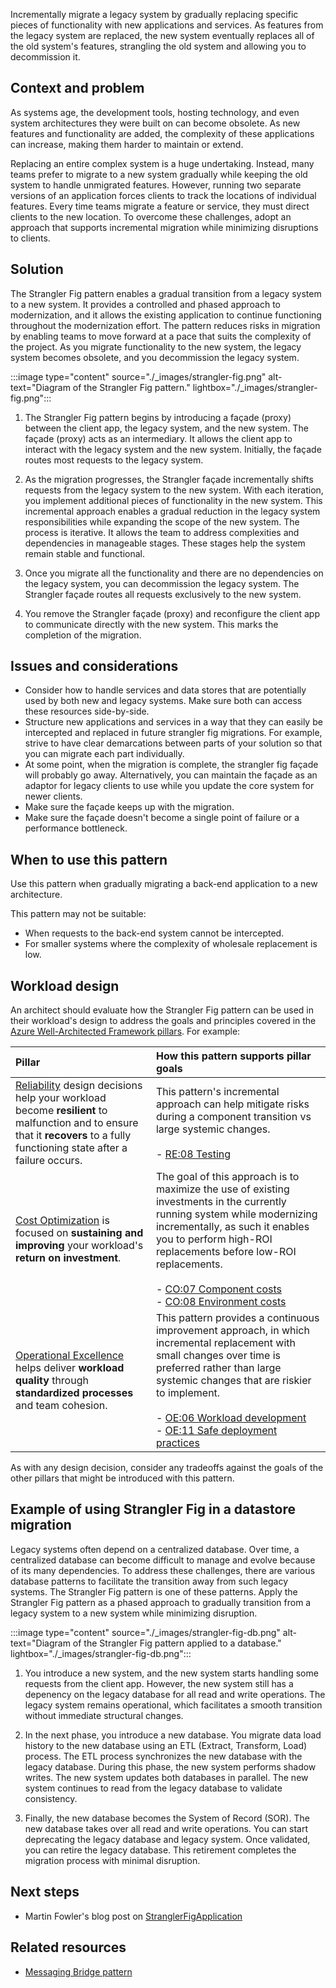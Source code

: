 Incrementally migrate a legacy system by gradually replacing specific pieces of functionality with new applications and services. As features from the legacy system are replaced, the new system eventually replaces all of the old system's features, strangling the old system and allowing you to decommission it.

## Context and problem

As systems age, the development tools, hosting technology, and even system architectures they were built on can become obsolete. As new features and functionality are added, the complexity of these applications can increase, making them harder to maintain or extend.

Replacing an entire complex system is a huge undertaking. Instead, many teams prefer to migrate to a new system gradually while keeping the old system to handle unmigrated features. However, running two separate versions of an application forces clients to track the locations of individual features. Every time teams migrate a feature or service, they must direct clients to the new location. To overcome these challenges, adopt an approach that supports incremental migration while minimizing disruptions to clients.

## Solution

The Strangler Fig pattern enables a gradual transition from a legacy system to a new system. It provides a controlled and phased approach to modernization, and it allows the existing application to continue functioning throughout the modernization effort. The pattern reduces risks in migration by enabling teams to move forward at a pace that suits the complexity of the project. As you migrate functionality to the new system, the legacy system becomes obsolete, and you decommission the legacy system.

:::image type="content" source="./_images/strangler-fig.png" alt-text="Diagram of the Strangler Fig pattern." lightbox="./_images/strangler-fig.png":::

1. The Strangler Fig pattern begins by introducing a façade (proxy) between the client app, the legacy system, and the new system. The façade (proxy) acts as an intermediary. It allows the client app to interact with the legacy system and the new system. Initially, the façade routes most requests to the legacy system.

2. As the migration progresses, the Strangler façade incrementally shifts requests from the legacy system to the new system. With each iteration, you implement additional pieces of functionality in the new system. This incremental approach enables a gradual reduction in the legacy system responsibilities while expanding the scope of the new system. The process is iterative. It allows the team to address complexities and dependencies in manageable stages. These stages help the system remain stable and functional.

3. Once you migrate all the functionality and there are no dependencies on the legacy system, you can decommission the legacy system. The Strangler façade routes all requests exclusively to the new system.

4. You remove the Strangler façade (proxy) and reconfigure the client app to communicate directly with the new system. This marks the completion of the migration.

## Issues and considerations

* Consider how to handle services and data stores that are potentially used by both new and legacy systems. Make sure both can access these resources side-by-side.
* Structure new applications and services in a way that they can easily be intercepted and replaced in future strangler fig migrations. For example, strive to have clear demarcations between parts of your solution so that you can migrate each part individually.
* At some point, when the migration is complete, the strangler fig façade will probably go away. Alternatively, you can maintain the façade as an adaptor for legacy clients to use while you update the core system for newer clients.
* Make sure the façade keeps up with the migration.
* Make sure the façade doesn't become a single point of failure or a performance bottleneck.

## When to use this pattern

Use this pattern when gradually migrating a back-end application to a new architecture.

This pattern may not be suitable:

* When requests to the back-end system cannot be intercepted.
* For smaller systems where the complexity of wholesale replacement is low.

## Workload design

An architect should evaluate how the Strangler Fig pattern can be used in their workload's design to address the goals and principles covered in the [Azure Well-Architected Framework pillars](/azure/well-architected/pillars). For example:

| Pillar | How this pattern supports pillar goals |
|:---|:---|
| [Reliability](/azure/well-architected/reliability/checklist) design decisions help your workload become **resilient** to malfunction and to ensure that it **recovers** to a fully functioning state after a failure occurs. | This pattern's incremental approach can help mitigate risks during a component transition vs large systemic changes.<br/><br/> - [RE:08 Testing](/azure/well-architected/reliability/testing-strategy) |
| [Cost Optimization](/azure/well-architected/cost-optimization/checklist) is focused on **sustaining and improving** your workload's **return on investment**. | The goal of this approach is to maximize the use of existing investments in the currently running system while modernizing incrementally, as such it enables you to perform high-ROI replacements before low-ROI replacements.<br/><br/> - [CO:07 Component costs](/azure/well-architected/cost-optimization/optimize-component-costs)<br/> - [CO:08 Environment costs](/azure/well-architected/cost-optimization/optimize-environment-costs) |
| [Operational Excellence](/azure/well-architected/operational-excellence/checklist) helps deliver **workload quality** through **standardized processes** and team cohesion. | This pattern provides a continuous improvement approach, in which incremental replacement with small changes over time is preferred rather than large systemic changes that are riskier to implement.<br/><br/> - [OE:06 Workload development](/azure/well-architected/operational-excellence/workload-supply-chain)<br/> - [OE:11 Safe deployment practices](/azure/well-architected/operational-excellence/safe-deployments) |

As with any design decision, consider any tradeoffs against the goals of the other pillars that might be introduced with this pattern.

## Example of using Strangler Fig in a datastore migration

Legacy systems often depend on a centralized database. Over time, a centralized database can become difficult to manage and evolve because of its many dependencies. To address these challenges, there are various database patterns to facilitate the transition away from such legacy systems. The Strangler Fig pattern is one of these patterns. Apply the Strangler Fig pattern as a phased approach to gradually transition from a legacy system to a new system while minimizing disruption.

:::image type="content" source="./_images/strangler-fig-db.png" alt-text="Diagram of the Strangler Fig pattern applied to a database." lightbox="./_images/strangler-fig-db.png":::

1. You introduce a new system, and the new system starts handling some requests from the client app. However, the new system still has a depenency on the legacy database for all read and write operations. The legacy system remains operational, which facilitates a smooth transition without immediate structural changes.

2. In the next phase, you introduce a new database. You migrate data load history to the new database using an ETL (Extract, Transform, Load) process. The ETL process synchronizes the new database with the legacy database. During this phase, the new system performs shadow writes. The new system updates both databases in parallel. The new system continues to read from the legacy database to validate consistency.

3. Finally, the new database becomes the System of Record (SOR). The new database takes over all read and write operations. You can start deprecating the legacy database and legacy system. Once validated, you can retire the legacy database. This retirement completes the migration process with minimal disruption.

## Next steps

* Martin Fowler's blog post on [StranglerFigApplication](https://martinfowler.com/bliki/StranglerFigApplication.html)

## Related resources

* [Messaging Bridge pattern](./messaging-bridge.yml)
